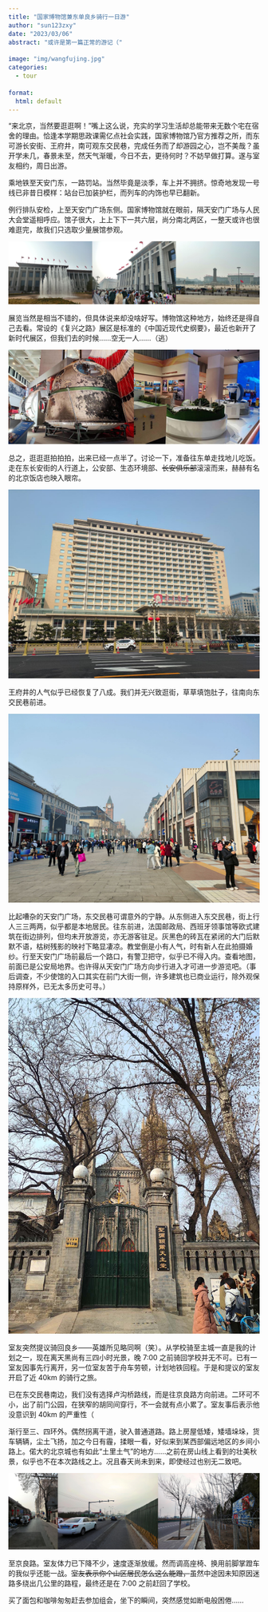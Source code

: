 ```yaml
---
title: "国家博物馆兼东单良乡骑行一日游"
author: "sun123zxy"
date: "2023/03/06"
abstract: "或许是第一篇正常的游记（"

image: "img/wangfujing.jpg"
categories:
  - tour
  
format:
  html: default
---
```


“来北京，当然要逛逛啊！”嘴上这么说，充实的学习生活却总能带来无数个宅在宿舍的理由。恰逢本学期思政课需亿点社会实践，国家博物馆乃官方推荐之所，而东可游长安街、王府井，南可观东交民巷，完成任务而了却游园之心，岂不美哉？虽开学未几，春景未至，然天气渐暖，今日不去，更待何时？不妨早做打算。遂与室友相约，周日出游。

乘地铁至天安门东，一路罚站。当然毕竟是淡季，车上并不拥挤。惊奇地发现一号线已非昔日模样：站台已加装护栏，而列车的内饰也早已翻新。

例行排队安检，上至天安门广场东侧。国家博物馆就在眼前，隔天安门广场与人民大会堂遥相呼应。馆子很大，上上下下一共六层，尚分南北两区，一整天或许也很难逛完，故我们只选取少量展馆参观。

![博物馆外侧](img/col-museum-outside.jpg)

展览当然是相当不错的，但具体说来却没啥好写。博物馆这种地方，始终还是得自己去看。常设的《复兴之路》展区是标准的《中国近现代史纲要》，最近也新开了新时代展区，但我们去的时候……空无一人……（逃）

![神州十三号返回舱（左）；复兴之路“新时代”展厅（右）](img/museum-exhibits.jpg)

总之，逛逛逛拍拍拍，出来已经一点半了。讨论一下，准备往东单走找地儿吃饭。走在东长安街的人行道上，公安部、生态环境部、~~长安俱乐部~~滚滚而来，赫赫有名的北京饭店也映入眼帘。

![挺敦实一栋楼](img/beijing-hotel.jpg)

王府井的人气似乎已经恢复了八成。我们并无兴致逛街，草草填饱肚子，往南向东交民巷前进。

![王府井步行街](img/wangfujing.jpg)

比起嘈杂的天安门广场，东交民巷可谓意外的宁静。从东侧进入东交民巷，街上行人三三两两，似乎都是本地居民。往东前进，法国邮政局、西班牙领事馆等欧式建筑在街边排列，但均未开放游览，亦无游客驻足。灰黑色的砖瓦在紧闭的大门后默默不语，枯树残影的映衬下略显凄凉。教堂倒是小有人气，时有新人在此拍摄婚纱。行至天安门广场前最后一个路口，有警卫把守，似乎已不得入内。查看地图，前面已是公安局地界。也许得从天安门广场方向步行进入才可进一步游览吧。（事后调查，不少使馆的入口其实在前门大街一侧，许多建筑也已商业运行，除外观保持原样外，已无太多历史可寻。）

![东交民巷的教堂](img/church.jpg)

室友突然提议骑回良乡——英雄所见略同啊（笑）。从学校骑至主城一直是我的计划之一，现在离天黑尚有三四小时光景，晚 7:00 之前骑回学校并无不可。已有一室友因事先行离开，另一位室友苦于舟车劳顿，计划地铁回程。于是和提议的室友开启了近 40km 的骑行之旅。

已在东交民巷南边，我们没有选择卢沟桥路线，而是往京良路方向前进。二环可不小，出了前门公园，在狭窄的胡同间穿行，不一会就有点小累了。室友事后表示他没意识到 40km 的严重性（

渐行至三、四环外。偶然拐离干道，驶入普通道路。路上房屋低矮，矮墙垛垛，货车辆辆，尘土飞扬，加之今日有霾，揉眼一看，好似来到某西部偏远地区的乡间小路上。偌大的北京城也有如此“土里土气”的地方……之前在房山线上看到的壮美秋景，似乎也不在本次路线之上。况且春天尚未到来，即使经过也别无二致吧。

![胡同、“乡道”与分界处](img/col-riding.jpg)

至京良路。室友体力已下降不少，速度逐渐放缓。然而调高座椅、换用前脚掌蹬车的我似乎还能一战。~~室友表示你个山区居民怎么这么能蹬，~~虽然中途因未知原因迷路多绕出几公里的路程，最终还是在 7:00 之前赶回了学校。

买了面包和咖啡匆匆赶去参加组会，坐下的瞬间，突然感觉如断电般困倦……